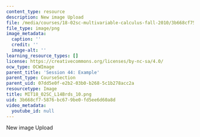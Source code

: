 ```yaml
---
content_type: resource
description: New image Upload
file: /media/courses/18-02sc-multivariable-calculus-fall-2010/3b668cf75876bc679be0fd5ee6d60a8d_MIT18_02SC_L14Brds_10.png
file_type: image/png
image_metadata:
  caption: ''
  credit: ''
  image-alt: ''
learning_resource_types: []
license: https://creativecommons.org/licenses/by-nc-sa/4.0/
ocw_type: OCWImage
parent_title: 'Session 44: Example'
parent_type: CourseSection
parent_uid: 07dd5e0f-e2b2-03b0-b268-5c1b278acc2a
resourcetype: Image
title: MIT18_02SC_L14Brds_10.png
uid: 3b668cf7-5876-bc67-9be0-fd5ee6d60a8d
video_metadata:
  youtube_id: null
---
```

New image Upload